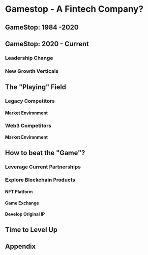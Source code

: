 # Gamestop - A Fintech Company?


## GameStop: 1984 -2020

###

## GameStop: 2020 - Current

### Leadership Change

### New Growth Verticals

###

## The "Playing" Field

### Legacy Competitors

#### Market Environment

### Web3 Competitors

#### Market Environment 

## How to beat the "Game"?

### Leverage Current Partnerships

### Explore Blockchain Products

#### NFT Platform

####  Game Exchange

#### Develop Original IP 

## Time to Level Up


## Appendix 
